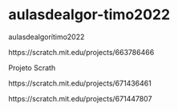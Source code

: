 # aulasdealgor-timo2022
aulasdealgorítimo2022
<p>https://scratch.mit.edu/projects/663786466<p> Projeto Scrath
<p>https://scratch.mit.edu/projects/671436461<p>
  https://scratch.mit.edu/projects/671447807
